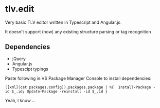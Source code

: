 tlv.edit
========

Very basic TLV editor written in Typescript and Angular.js.

It doesn't support (now) any existing structure parsing or tag recognition

Dependencies
------------
* jQuery
* Angular.js
* Typescipt typings

Paste following in VS Package Manager Console to install dependencies:

`([xml](cat packages.config)).packages.package | %{  Install-Package -id $_.id; Update-Package -reinstall -id $_.id }`

Yeah, I know ...